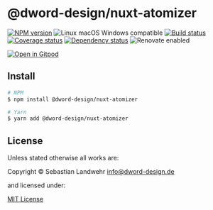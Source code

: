 <!-- TITLE/ -->
# @dword-design/nuxt-atomizer
<!-- /TITLE -->

<!-- BADGES/ -->
[![NPM version](https://img.shields.io/npm/v/@dword-design/nuxt-atomizer.svg)](https://npmjs.org/package/@dword-design/nuxt-atomizer)
![Linux macOS Windows compatible](https://img.shields.io/badge/os-linux%20%7C%C2%A0macos%20%7C%C2%A0windows-blue)
[![Build status](https://img.shields.io/github/workflow/status/dword-design/nuxt-atomizer/build)](https://github.com/dword-design/nuxt-atomizer/actions)
[![Coverage status](https://img.shields.io/coveralls/dword-design/nuxt-atomizer)](https://coveralls.io/github/dword-design/nuxt-atomizer)
[![Dependency status](https://img.shields.io/david/dword-design/nuxt-atomizer)](https://david-dm.org/dword-design/nuxt-atomizer)
![Renovate enabled](https://img.shields.io/badge/renovate-enabled-brightgreen)

[![Open in Gitpod](https://gitpod.io/button/open-in-gitpod.svg)](https://gitpod.io/#https://github.com/dword-design/nuxt-atomizer)
<!-- /BADGES -->

<!-- DESCRIPTION/ -->

<!-- /DESCRIPTION -->

<!-- INSTALL/ -->
## Install

```bash
# NPM
$ npm install @dword-design/nuxt-atomizer

# Yarn
$ yarn add @dword-design/nuxt-atomizer
```
<!-- /INSTALL -->

<!-- LICENSE/ -->
## License

Unless stated otherwise all works are:

Copyright &copy; Sebastian Landwehr <info@dword-design.de>

and licensed under:

[MIT License](https://opensource.org/licenses/MIT)
<!-- /LICENSE -->

